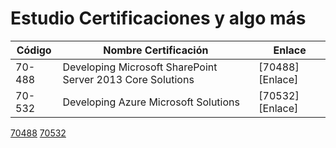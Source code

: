 # Estudio Certificaciones y algo más

Código | Nombre Certificación | Enlace | 
--- | --- | --- | 
70-488 | Developing Microsoft SharePoint Server 2013 Core Solutions  | [70488][Enlace] | 
70-532 | Developing Azure Microsoft Solutions  | [70532][Enlace] | 

[70488](/70-488)
[70532](/70-532)
